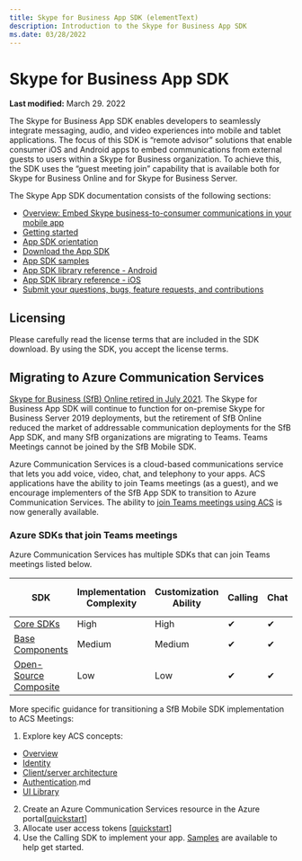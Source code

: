 ```yaml
---
title: Skype for Business App SDK (elementText)
description: Introduction to the Skype for Business App SDK
ms.date: 03/28/2022
---
```

# Skype for Business App SDK

 **Last modified:** March 29. 2022

The Skype for Business App SDK enables developers to seamlessly integrate messaging, audio, and video experiences into mobile and tablet applications. The focus of this SDK is “remote advisor” solutions that enable consumer iOS and Android apps to embed communications from external guests to users within a Skype for Business organization.  To achieve this, the SDK uses the “guest meeting join” capability that is available both for Skype for Business Online and for Skype for Business Server.  

The Skype App SDK documentation consists of the following sections:

- [Overview: Embed Skype business-to-consumer communications in your mobile app](EmbedSkypeB2Ccomms.md)
- [Getting started](GettingStarted.md)
- [App SDK orientation](Orientation.md)
- [Download the App SDK](Download.md)
- [App SDK samples](Samples.md)
- [App SDK library reference - Android](https://aka.ms/sfbAppSDKRef_Android)
- [App SDK library reference - iOS](https://aka.ms/sfbAppSDKRef_iOS)
- [Submit your questions, bugs, feature requests, and contributions](Feedback.md)

## Licensing

Please carefully read the license terms that are included in the SDK download.  By using the SDK, you accept the license terms.

## Migrating to Azure Communication Services

[Skype for Business (SfB) Online retired in July 2021](https://techcommunity.microsoft.com/t5/microsoft-teams-blog/skype-for-business-online-to-be-retired-in-2021/ba-p/777833). The Skype for Business App SDK will continue to function for on-premise Skype for Business Server 2019 deployments, but the retirement of SfB Online  reduced the market of addressable communication deployments for the SfB App SDK, and many SfB organizations are migrating to Teams. Teams Meetings cannot be joined by the SfB Mobile SDK.

Azure Communication Services is a cloud-based communications service that lets you add voice, video, chat, and telephony to your apps. ACS applications have the ability to join Teams meetings (as a guest), and we encourage implementers of the SfB App SDK to transition to Azure Communication Services. The ability to [join Teams meetings using ACS](/azure/communication-services/concepts/join-teams-meeting.md) is now generally available.

### Azure SDKs that join Teams meetings

Azure Communication Services has multiple SDKs that can join Teams meetings listed below.

|SDK| Implementation Complexity| Customization Ability| Calling| Chat| [Join Teams Meetings](/azure/communication-services/concepts/voice-video-calling/teams-interop)
|---|---|---|---|---|---|
|[Core SDKs](/azure/communication-services/concepts/sdk-options.md)|High|High|✔|✔ |✔|
|[Base Components](/azure/communication-services/concepts/ui-framework/ui-sdk-overview.md)|Medium|Medium|✔|✔|✔|
|[Open-Source Composite](/azure/communication-services/concepts/ui-framework/ui-sdk-overview.md)|Low|Low|✔|✔|✔|

More specific guidance for transitioning a SfB Mobile SDK implementation to ACS Meetings:

1. Explore key ACS concepts:

- [Overview](/azure/communication-services/overview.md)
- [Identity](/azure/communication-services/concepts/identity-model.md)
- [Client/server architecture](/azure/communication-services/concepts/client-and-server-architecture.md)
- [Authentication](/azure/communication-services/concepts/authentication?tabs=csharp).md
- [UI Library](https://azure.github.io/communication-ui-library/.md)

2. Create an Azure Communication Services resource in the Azure portal[[quickstart](/azure/communication-services/quickstarts/create-communication-resource?tabs=windows&pivots=platform-azp.md)]
3. Allocate user access tokens [[quickstart](/azure/communication-services/quickstarts/access-tokens?pivots=programming-language-csharp.md)]
4. Use the Calling SDK to implement your app. [Samples](/azure/communication-services/samples/calling-hero-sample?pivots=platform-ios.md) are available to help get started.

